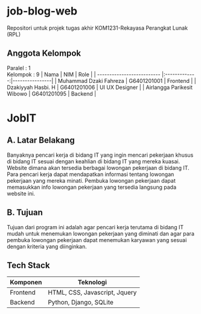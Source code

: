 # job-blog-web
Repositori untuk projek tugas akhir KOM1231-Rekayasa Perangkat Lunak (RPL)

## Anggota Kelompok
Paralel : 1 <br />
Kelompok : 9
|             Nama           |     NIM       |      Role      |
| -------------------------- |:-------------:|----------------|
| Muhammad Dzaki Fahreza     | G6401201001   | Frontend       |
| Dzakiyyah Hasbi. H         | G6401201006   | UI UX Designer |
| Airlangga Parikesit Wibowo | G6401201095   | Backend        |
<br />

# JobIT
## A. Latar Belakang
Banyaknya pencari kerja di bidang IT yang ingin mencari pekerjaan khusus di bidang IT sesuai dengan keahlian di bidang IT yang mereka kuasai. Website dimana akan tersedia berbagai lowongan pekerjaan di bidang IT. Para pencari kerja dapat mendapatkan informasi tentang lowongan pekerjaan yang mereka minati. Pembuka lowongan pekerjaan dapat memasukkan info lowongan pekerjaan yang tersedia langsung pada website ini. <br />

## B. Tujuan
Tujuan dari program ini adalah agar pencari kerja terutama di bidang IT mudah untuk menemukan lowongan pekerjaan yang diminati dan agar para pembuka lowongan pekerjaan dapat menemukan karyawan yang sesuai dengan kriteria yang diinginkan. <br />

## Tech Stack
|    Komponen   |           Teknologi             |
| ------------- |---------------------------------|
| Frontend      | HTML, CSS, Javascript, Jquery   |
| Backend       | Python, Django, SQLite          | 
